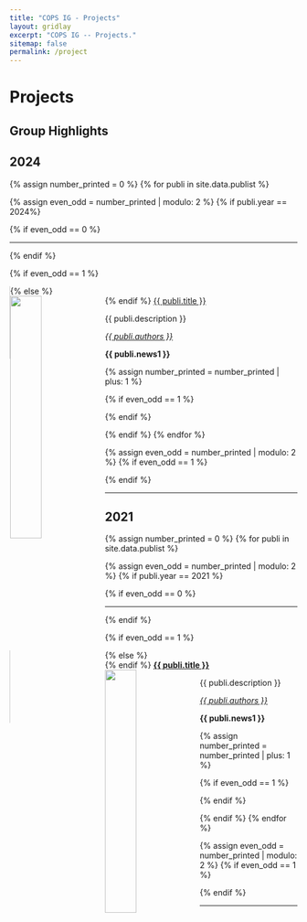 ```yaml
---
title: "COPS IG - Projects"
layout: gridlay
excerpt: "COPS IG -- Projects."
sitemap: false
permalink: /project
---
```


# Projects

## Group Highlights

## 2024

{% assign number_printed = 0 %}
{% for publi in site.data.publist %}

{% assign even_odd = number_printed | modulo: 2 %}
{% if publi.year == 2024%}

{% if even_odd == 0 %}
<hr>
<div class="row">
{% endif %}
<div>

{% if even_odd == 1 %}
<div class="col-sm-6 clearfix" style="border-left-style:solid; border-left-width: thin; border-left-color: #ccc; ">
{% else %}
<div class="col-sm-6 clearfix">
{% endif %}
  <!-- <pubtit><strong><a href="{{ site.url }}{{ site.baseurl }}{{ publi.link.url }}">{{ publi.title }}</a></strong></pubtit> -->
  <a href="{% if publi.link.url contains 'http' %}{{ publi.link.url }}{% else %}{{ site.url }}{{ site.baseurl }}{{ publi.link.url }}{% endif %}" target="_blank" rel="noopener noreferrer">
  {{ publi.title }}
</a>

  <img src="{{ site.url }}{{ site.baseurl }}/images/pubpic/{{ publi.image }}" class="img-responsive" width="33%" style="float: left" />
  <p>{{ publi.description }}</p>
  <p><a href="{{ publi.authorsurl }}"><em>{{ publi.authors }}</em></a></p>
  <p class="text-danger"><strong> {{ publi.news1 }}</strong></p>
</div>
</div>

{% assign number_printed = number_printed | plus: 1 %}

{% if even_odd == 1 %}
</div>
{% endif %}

{% endif %}
{% endfor %}

{% assign even_odd = number_printed | modulo: 2 %}
{% if even_odd == 1 %}
</div>
{% endif %}
<hr> 

## 2021

{% assign number_printed = 0 %}
{% for publi in site.data.publist %}

{% assign even_odd = number_printed | modulo: 2 %}
{% if publi.year == 2021 %}

{% if even_odd == 0 %}
<hr>
<div class="row">
{% endif %}
<div>

{% if even_odd == 1 %}
<div class="col-sm-6 clearfix" style="border-left-style:solid; border-left-width: thin; border-left-color: #ccc; ">
{% else %}
<div class="col-sm-6 clearfix">
{% endif %}
  <pubtit><strong><a href="{{ site.url }}{{ site.baseurl }}{{ publi.link.url }}">{{ publi.title }}</a></strong></pubtit>
  <img src="{{ site.url }}{{ site.baseurl }}/images/pubpic/{{ publi.image }}" class="img-responsive" width="33%" style="float: left" />
  <p>{{ publi.description }}</p>
  <p><a href="{{ publi.authorsurl }}"><em>{{ publi.authors }}</em></a></p>
  <p class="text-danger"><strong> {{ publi.news1 }}</strong></p>
</div>
</div>

{% assign number_printed = number_printed | plus: 1 %}

{% if even_odd == 1 %}
</div>
{% endif %}

{% endif %}
{% endfor %}

{% assign even_odd = number_printed | modulo: 2 %}
{% if even_odd == 1 %}
</div>
{% endif %}
<hr> 
